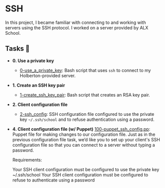 # SSH

In this project, I became familiar with connecting to and working
with servers using the SSH protocol. I worked on a server
provided by ALX School.

## Tasks :page_with_curl:

* **0. Use a private key**
  * [0-use_a_private_key](./0-use_a_private_key): Bash script that uses `ssh` to connect to my
Holberton-provided server.

* **1. Create an SSH key pair**
  * [1-create_ssh_key_pair](./1-create_ssh_key_pair): Bash script that creates an RSA key pair.

* **2. Client configuration file**
  * [2-ssh_config](./2-ssh_config): SSH configuration file configured to use the private key
`~/.ssh/school` and to refuse authentication using a password.

*  **4. Client configuration file (w/ Puppet)**
   [100-puppet_ssh_config.pp](./100-puppet_ssh_config.pp): Puppet file for making changes to our configuration file. Just as in the   
   previous configuration file task, we’d like you to set up your client's SSH configuration file so that you can connect to a server 
   without typing a password.

   Requirements:
   
   Your SSH client configuration must be configured to use the private key ~/.ssh/school
   Your SSH client configuration must be configured to refuse to authenticate using a password
